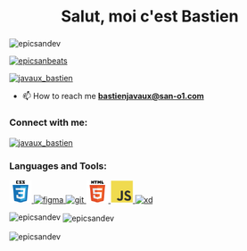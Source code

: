 <h1 align="center">Salut, moi c'est Bastien</h1>
<h3 align="center"></h3>

<p align="left"> <img src="https://komarev.com/ghpvc/?username=epicsanbeats&label=Profile%20views&color=0e75b6&style=flat" alt="epicsandev" /> </p>

<p align="left"> <a href="https://github.com/ryo-ma/github-profile-trophy"><img src="https://github-profile-trophy.vercel.app/?username=epicsandev" alt="epicsanbeats" /></a> </p>

<p align="left"> <a href="https://twitter.com/javaux_bastien" target="blank"><img src="https://img.shields.io/twitter/follow/javaux_bastien?logo=twitter&style=for-the-badge" alt="javaux_bastien" /></a> </p>

- 📫 How to reach me **bastienjavaux@san-o1.com**

<h3 align="left">Connect with me:</h3>
<p align="left">
<a href="https://twitter.com/javaux_bastien" target="blank"><img align="center" src="https://raw.githubusercontent.com/rahuldkjain/github-profile-readme-generator/master/src/images/icons/Social/twitter.svg" alt="javaux_bastien" height="30" width="40" /></a>
</p>

<h3 align="left">Languages and Tools:</h3>
<p align="left"> <a href="https://www.w3schools.com/css/" target="_blank" rel="noreferrer"> <img src="https://raw.githubusercontent.com/devicons/devicon/master/icons/css3/css3-original-wordmark.svg" alt="css3" width="40" height="40"/> </a> <a href="https://www.figma.com/" target="_blank" rel="noreferrer"> <img src="https://www.vectorlogo.zone/logos/figma/figma-icon.svg" alt="figma" width="40" height="40"/> </a> <a href="https://git-scm.com/" target="_blank" rel="noreferrer"> <img src="https://www.vectorlogo.zone/logos/git-scm/git-scm-icon.svg" alt="git" width="40" height="40"/> </a> <a href="https://www.w3.org/html/" target="_blank" rel="noreferrer"> <img src="https://raw.githubusercontent.com/devicons/devicon/master/icons/html5/html5-original-wordmark.svg" alt="html5" width="40" height="40"/> </a> <a href="https://developer.mozilla.org/en-US/docs/Web/JavaScript" target="_blank" rel="noreferrer"> <img src="https://raw.githubusercontent.com/devicons/devicon/master/icons/javascript/javascript-original.svg" alt="javascript" width="40" height="40"/> </a> <a href="https://www.adobe.com/products/xd.html" target="_blank" rel="noreferrer"> <img src="https://cdn.worldvectorlogo.com/logos/adobe-xd.svg" alt="xd" width="40" height="40"/> </a> </p>

<p><img align="left" src="https://github-readme-stats.vercel.app/api/top-langs?username=epicsandev&show_icons=true&locale=en&layout=compact" alt="epicsandev" /></p>

<p>&nbsp;<img align="center" src="https://github-readme-stats.vercel.app/api?username=epicsandev&show_icons=true&locale=en" alt="epicsandev" /></p>

<p><img align="center" src="https://github-readme-streak-stats.herokuapp.com/?user=epicsandev&" alt="epicsandev" /></p>
